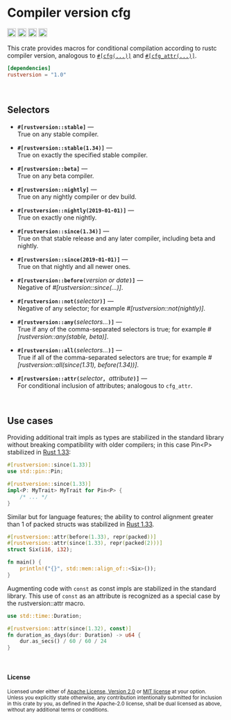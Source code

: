 Compiler version cfg
====================

[<img alt="github" src="https://img.shields.io/badge/github-dtolnay/rustversion-8da0cb?style=for-the-badge&labelColor=555555&logo=github" height="20">](https://github.com/dtolnay/rustversion)
[<img alt="crates.io" src="https://img.shields.io/crates/v/rustversion.svg?style=for-the-badge&color=fc8d62&logo=rust" height="20">](https://crates.io/crates/rustversion)
[<img alt="docs.rs" src="https://img.shields.io/badge/docs.rs-rustversion-66c2a5?style=for-the-badge&labelColor=555555&logo=docs.rs" height="20">](https://docs.rs/rustversion)
[<img alt="build status" src="https://img.shields.io/github/actions/workflow/status/dtolnay/rustversion/ci.yml?branch=master&style=for-the-badge" height="20">](https://github.com/dtolnay/rustversion/actions?query=branch%3Amaster)

This crate provides macros for conditional compilation according to rustc
compiler version, analogous to [`#[cfg(...)]`][cfg] and
[`#[cfg_attr(...)]`][cfg_attr].

[cfg]: https://doc.rust-lang.org/reference/conditional-compilation.html#the-cfg-attribute
[cfg_attr]: https://doc.rust-lang.org/reference/conditional-compilation.html#the-cfg_attr-attribute

```toml
[dependencies]
rustversion = "1.0"
```

<br>

## Selectors

- <b>`#[rustversion::stable]`</b>
  —<br>
  True on any stable compiler.

- <b>`#[rustversion::stable(1.34)]`</b>
  —<br>
  True on exactly the specified stable compiler.

- <b>`#[rustversion::beta]`</b>
  —<br>
  True on any beta compiler.

- <b>`#[rustversion::nightly]`</b>
  —<br>
  True on any nightly compiler or dev build.

- <b>`#[rustversion::nightly(2019-01-01)]`</b>
  —<br>
  True on exactly one nightly.

- <b>`#[rustversion::since(1.34)]`</b>
  —<br>
  True on that stable release and any later compiler, including beta and
  nightly.

- <b>`#[rustversion::since(2019-01-01)]`</b>
  —<br>
  True on that nightly and all newer ones.

- <b>`#[rustversion::before(`</b><i>version or date</i><b>`)]`</b>
  —<br>
  Negative of *#[rustversion::since(...)]*.

- <b>`#[rustversion::not(`</b><i>selector</i><b>`)]`</b>
  —<br>
  Negative of any selector; for example *#[rustversion::not(nightly)]*.

- <b>`#[rustversion::any(`</b><i>selectors...</i><b>`)]`</b>
  —<br>
  True if any of the comma-separated selectors is true; for example
  *#[rustversion::any(stable, beta)]*.

- <b>`#[rustversion::all(`</b><i>selectors...</i><b>`)]`</b>
  —<br>
  True if all of the comma-separated selectors are true; for example
  *#[rustversion::all(since(1.31), before(1.34))]*.

- <b>`#[rustversion::attr(`</b><i>selector</i><b>`, `</b><i>attribute</i><b>`)]`</b>
  —<br>
  For conditional inclusion of attributes; analogous to `cfg_attr`.

<br>

## Use cases

Providing additional trait impls as types are stabilized in the standard library
without breaking compatibility with older compilers; in this case Pin\<P\>
stabilized in [Rust 1.33][pin]:

[pin]: https://blog.rust-lang.org/2019/02/28/Rust-1.33.0.html#pinning

```rust
#[rustversion::since(1.33)]
use std::pin::Pin;

#[rustversion::since(1.33)]
impl<P: MyTrait> MyTrait for Pin<P> {
    /* ... */
}
```

Similar but for language features; the ability to control alignment greater than
1 of packed structs was stabilized in [Rust 1.33][packed].

[packed]: https://github.com/rust-lang/rust/blob/master/RELEASES.md#version-1330-2019-02-28

```rust
#[rustversion::attr(before(1.33), repr(packed))]
#[rustversion::attr(since(1.33), repr(packed(2)))]
struct Six(i16, i32);

fn main() {
    println!("{}", std::mem::align_of::<Six>());
}
```

Augmenting code with `const` as const impls are stabilized in the standard
library. This use of `const` as an attribute is recognized as a special case by
the rustversion::attr macro.

```rust
use std::time::Duration;

#[rustversion::attr(since(1.32), const)]
fn duration_as_days(dur: Duration) -> u64 {
    dur.as_secs() / 60 / 60 / 24
}
```

<br>

#### License

<sup>
Licensed under either of <a href="LICENSE-APACHE">Apache License, Version
2.0</a> or <a href="LICENSE-MIT">MIT license</a> at your option.
</sup>

<br>

<sub>
Unless you explicitly state otherwise, any contribution intentionally submitted
for inclusion in this crate by you, as defined in the Apache-2.0 license, shall
be dual licensed as above, without any additional terms or conditions.
</sub>
